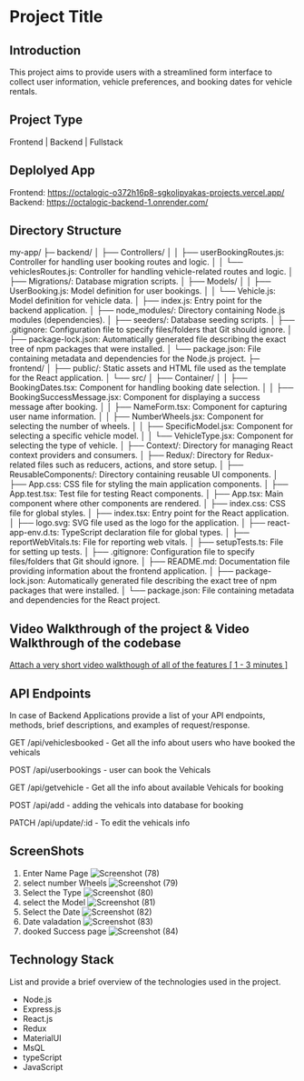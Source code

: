 # Project Title

## Introduction
This project aims to provide users with a streamlined form interface to collect user information, vehicle preferences, and booking dates for vehicle rentals.

## Project Type
Frontend | Backend | Fullstack

## Deplolyed App
Frontend: https://octalogic-o372h16p8-sgkolipyakas-projects.vercel.app/
Backend: https://octalogic-backend-1.onrender.com/

## Directory Structure
my-app/
├─ backend/
│  ├── Controllers/
│  │   ├── userBookingRoutes.js: Controller for handling user booking routes and logic.
│  │   └── vehiclesRoutes.js: Controller for handling vehicle-related routes and logic.
│  ├── Migrations/: Database migration scripts.
│  ├── Models/
│  │   ├── UserBooking.js: Model definition for user bookings.
│  │   └── Vehicle.js: Model definition for vehicle data.
│  ├── index.js: Entry point for the backend application.
│  ├── node_modules/: Directory containing Node.js modules (dependencies).
│  ├── seeders/: Database seeding scripts.
│  ├── .gitignore: Configuration file to specify files/folders that Git should ignore.
│  ├── package-lock.json: Automatically generated file describing the exact tree of npm packages that were installed.
│  └── package.json: File containing metadata and dependencies for the Node.js project.
├─ frontend/
│  ├── public/: Static assets and HTML file used as the template for the React application.
│  └── src/
│      ├── Container/
│      │   ├── BookingDates.tsx: Component for handling booking date selection.
│      │   ├── BookingSuccessMessage.jsx: Component for displaying a success message after booking.
│      │   ├── NameForm.tsx: Component for capturing user name information.
│      │   ├── NumberWheels.jsx: Component for selecting the number of wheels.
│      │   ├── SpecificModel.jsx: Component for selecting a specific vehicle model.
│      │   └── VehicleType.jsx: Component for selecting the type of vehicle.
│      ├── Context/: Directory for managing React context providers and consumers.
│      ├── Redux/: Directory for Redux-related files such as reducers, actions, and store setup.
│      ├── ReusableComponents/: Directory containing reusable UI components.
│      ├── App.css: CSS file for styling the main application components.
│      ├── App.test.tsx: Test file for testing React components.
│      ├── App.tsx: Main component where other components are rendered.
│      ├── index.css: CSS file for global styles.
│      ├── index.tsx: Entry point for the React application.
│      ├── logo.svg: SVG file used as the logo for the application.
│      ├── react-app-env.d.ts: TypeScript declaration file for global types.
│      ├── reportWebVitals.ts: File for reporting web vitals.
│      ├── setupTests.ts: File for setting up tests.
│      ├── .gitignore: Configuration file to specify files/folders that Git should ignore.
│      ├── README.md: Documentation file providing information about the frontend application.
│      ├── package-lock.json: Automatically generated file describing the exact tree of npm packages that were installed.
│      └── package.json: File containing metadata and dependencies for the React project.



## Video Walkthrough of the project & Video Walkthrough of the codebase
[Attach a very short video walkthough of all of the features \[ 1 - 3 minutes \]](https://drive.google.com/file/d/1Aeal_1gEiFWZ7hBAKErM7qVgoaHynJ3e/view?usp=sharing)



## API Endpoints
In case of Backend Applications provide a list of your API endpoints, methods, brief descriptions, and examples of request/response.

GET /api/vehiclesbooked - Get all the info about users who have booked the vehicals

POST /api/userbookings - user can book the Vehicals

GET /api/getvehicle - Get all the info about available Vehicals for booking

POST /api/add - adding the vehicals into database for booking

PATCH /api/update/:id - To edit the vehicals info

## ScreenShots
1. Enter Name Page
   ![Screenshot (78)](https://github.com/SG-Kolipyaka/octalogic-tech/assets/113519884/85357d52-82f7-4418-8f75-402c71be4a33)
2. select number Wheels
   ![Screenshot (79)](https://github.com/SG-Kolipyaka/octalogic-tech/assets/113519884/a65f90df-876d-402e-957d-49467cb5e799)
3. Select the Type
   ![Screenshot (80)](https://github.com/SG-Kolipyaka/octalogic-tech/assets/113519884/4c9d8194-4081-433a-959e-856ee7d228d9)
4. select the Model
   ![Screenshot (81)](https://github.com/SG-Kolipyaka/octalogic-tech/assets/113519884/9cee2486-a297-4c09-bc11-6622ba56477b)
5. Select the Date
   ![Screenshot (82)](https://github.com/SG-Kolipyaka/octalogic-tech/assets/113519884/a18df4b7-08a9-4d92-95f5-f79d3dd4175d)
6. Date valadation
   ![Screenshot (83)](https://github.com/SG-Kolipyaka/octalogic-tech/assets/113519884/47466638-adc3-49c1-8376-e534dfc19829)
9. dooked Success page
    ![Screenshot (84)](https://github.com/SG-Kolipyaka/octalogic-tech/assets/113519884/276e25f2-7753-4c0a-ab2a-0c9f2e693651)




## Technology Stack
List and provide a brief overview of the technologies used in the project.

- Node.js
- Express.js
- React.js
- Redux
- MaterialUI
- MsQL
- typeScript
- JavaScript
